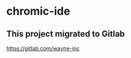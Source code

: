 # chromic-ide

This project migrated to Gitlab 
--------------------------------------------

https://gitlab.com/wayne-inc

